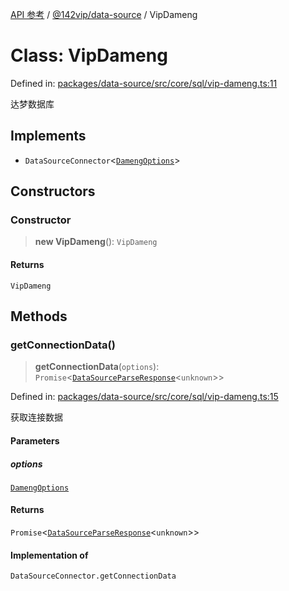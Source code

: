 [API 参考](../wiki/Home) / [@142vip/data-source](../wiki/@142vip.data-source) / VipDameng

# Class: VipDameng

Defined in: [packages/data-source/src/core/sql/vip-dameng.ts:11](https://github.com/142vip/core-x/blob/15d5bc9ef4bece78c0e60bdf074a2d245f625100/packages/data-source/src/core/sql/vip-dameng.ts#L11)

达梦数据库

## Implements

* `DataSourceConnector`<[`DamengOptions`](../wiki/@142vip.data-source.Interface.DamengOptions)>

## Constructors

### Constructor

> **new VipDameng**(): `VipDameng`

#### Returns

`VipDameng`

## Methods

### getConnectionData()

> **getConnectionData**(`options`): `Promise`<[`DataSourceParseResponse`](../wiki/@142vip.data-source.Interface.DataSourceParseResponse)<`unknown`>>

Defined in: [packages/data-source/src/core/sql/vip-dameng.ts:15](https://github.com/142vip/core-x/blob/15d5bc9ef4bece78c0e60bdf074a2d245f625100/packages/data-source/src/core/sql/vip-dameng.ts#L15)

获取连接数据

#### Parameters

##### options

[`DamengOptions`](../wiki/@142vip.data-source.Interface.DamengOptions)

#### Returns

`Promise`<[`DataSourceParseResponse`](../wiki/@142vip.data-source.Interface.DataSourceParseResponse)<`unknown`>>

#### Implementation of

`DataSourceConnector.getConnectionData`
